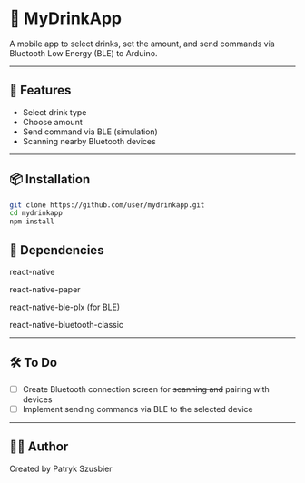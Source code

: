 # 🥤 MyDrinkApp

A mobile app to select drinks, set the amount, and send commands via Bluetooth Low Energy (BLE) to Arduino.

---

## 🚀 Features

- Select drink type
- Choose amount
- Send command via BLE (simulation)
- Scanning nearby Bluetooth devices

---

## 📦 Installation

```bash
git clone https://github.com/user/mydrinkapp.git
cd mydrinkapp
npm install
```

## 📱 Dependencies

react-native

react-native-paper

react-native-ble-plx (for BLE)

react-native-bluetooth-classic

---

## 🛠️ To Do

- [ ] Create Bluetooth connection screen for ~~scanning and~~ pairing with devices
- [ ] Implement sending commands via BLE to the selected device

---

## 🧑‍💻 Author

Created by Patryk Szusbier
